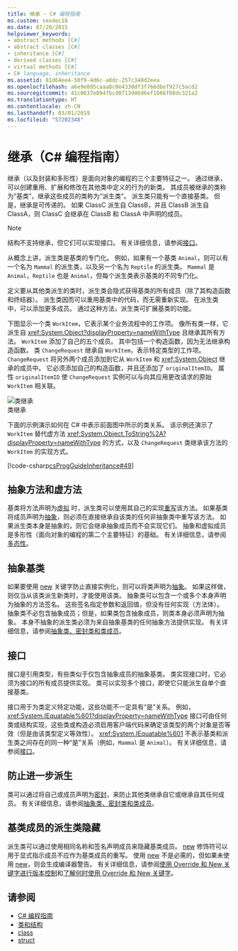 ```yaml
---
title: 继承 - C# 编程指南
ms.custom: seodec18
ms.date: 07/20/2015
helpviewer_keywords:
- abstract methods [C#]
- abstract classes [C#]
- inheritance [C#]
- derived classes [C#]
- virtual methods [C#]
- C# language, inheritance
ms.assetid: 81d64ee4-50f9-4d6c-a8dc-257c348d2eea
ms.openlocfilehash: a6e9e095caaa8c0e4330df3f766dbef927c5acd2
ms.sourcegitcommit: 41c0637e894fbcd0713d46d6ef1866f08dc321a2
ms.translationtype: HT
ms.contentlocale: zh-CN
ms.lasthandoff: 03/01/2019
ms.locfileid: "57202348"
---
```

# <a name="inheritance-c-programming-guide"></a>继承（C# 编程指南）

继承（以及封装和多形性）是面向对象的编程的三个主要特征之一。 通过继承，可以创建重用、扩展和修改在其他类中定义的行为的新类。 其成员被继承的类称为“基类”，继承这些成员的类称为“派生类”。 派生类只能有一个直接基类。 但是，继承是可传递的。 如果 ClassC 派生自 ClassB，并且 ClassB 派生自 ClassA，则 ClassC 会继承在 ClassB 和 ClassA 中声明的成员。  
  
> [!NOTE]
>  结构不支持继承，但它们可以实现接口。 有关详细信息，请参阅[接口](../../../csharp/programming-guide/interfaces/index.md)。  
  
 从概念上讲，派生类是基类的专门化。 例如，如果有一个基类 `Animal`，则可以有一个名为 `Mammal` 的派生类，以及另一个名为 `Reptile` 的派生类。 `Mammal` 是 `Animal`，`Reptile` 也是 `Animal`，但每个派生类表示基类的不同专门化。  
  
 定义要从其他类派生的类时，派生类会隐式获得基类的所有成员（除了其构造函数和终结器）。 派生类因而可以重用基类中的代码，而无需重新实现。 在派生类中，可以添加更多成员。 通过这种方法，派生类可扩展基类的功能。  
  
 下图显示一个类 `WorkItem`，它表示某个业务流程中的工作项。 像所有类一样，它派生自 <xref:System.Object?displayProperty=nameWithType> 且继承其所有方法。 `WorkItem` 添加了自己的五个成员。 其中包括一个构造函数，因为无法继承构造函数。 类 `ChangeRequest` 继承自 `WorkItem`，表示特定类型的工作项。 `ChangeRequest` 将另外两个成员添加到它从 `WorkItem` 和 <xref:System.Object> 继承的成员中。 它必须添加自己的构造函数，并且还添加了 `originalItemID`。 属性 `originalItemID` 使 `ChangeRequest` 实例可以与向其应用更改请求的原始 `WorkItem` 相关联。  
  
 ![类继承](../../../csharp/programming-guide/classes-and-structs/media/class_inheritance.png "Class_Inheritance")  
类继承  
  
 下面的示例演示如何在 C# 中表示前面图中所示的类关系。 该示例还演示了 `WorkItem` 替代虚方法 <xref:System.Object.ToString%2A?displayProperty=nameWithType> 的方式，以及 `ChangeRequest` 类继承该方法的 `WorkItem` 的实现方式。  
  
 [!code-csharp[csProgGuideInheritance#49](~/samples/snippets/csharp/VS_Snippets_VBCSharp/csProgGuideInheritance/CS/Inheritance.cs#49)]  
  
## <a name="abstract-and-virtual-methods"></a>抽象方法和虚方法  
 基类将方法声明为[虚拟](../../../csharp/language-reference/keywords/virtual.md) 时，派生类可以使用其自己的实现[重写](../../../csharp/language-reference/keywords/override.md)该方法。 如果基类将成员声明为[抽象](../../../csharp/language-reference/keywords/abstract.md)，则必须在直接继承自该类的任何非抽象类中重写该方法。 如果派生类本身是抽象的，则它会继承抽象成员而不会实现它们。 抽象和虚拟成员是多形性（面向对象的编程的第二个主要特征）的基础。 有关详细信息，请参阅[多态性](../../../csharp/programming-guide/classes-and-structs/polymorphism.md)。  
  
## <a name="abstract-base-classes"></a>抽象基类  
 如果要使用 [new](../../../csharp/language-reference/keywords/new.md) 关键字防止直接实例化，则可以将类声明为[抽象](../../../csharp/language-reference/keywords/abstract.md)。 如果这样做，则仅当从该类派生新类时，才能使用该类。 抽象类可以包含一个或多个本身声明为抽象的方法签名。 这些签名指定参数和返回值，但没有任何实现（方法体）。 抽象类不必包含抽象成员；但是，如果类包含抽象成员，则类本身必须声明为抽象。 本身不抽象的派生类必须为来自抽象基类的任何抽象方法提供实现。 有关详细信息，请参阅[抽象类、密封类和类成员](../../../csharp/programming-guide/classes-and-structs/abstract-and-sealed-classes-and-class-members.md)。  
  
## <a name="interfaces"></a>接口  
 接口是引用类型，有些类似于仅包含抽象成员的抽象基类。 类实现接口时，它必须为接口的所有成员提供实现。 类可以实现多个接口，即使它只能派生自单个直接基类。  
  
 接口用于为类定义特定功能，这些功能不一定具有“是”关系。 例如，<xref:System.IEquatable%601?displayProperty=nameWithType> 接口可由任何类或结构实现，这些类或构造必须启用客户端代码来确定该类型的两个对象是否等效（但是由该类型定义等效性）。 <xref:System.IEquatable%601> 不表示基类和派生类之间存在的同一种“是”关系（例如，`Mammal` 是 `Animal`）。 有关详细信息，请参阅[接口](../../../csharp/programming-guide/interfaces/index.md)。  
  
## <a name="preventing-further-derivation"></a>防止进一步派生  
 类可以通过将自己或成员声明为[密封](../../../csharp/language-reference/keywords/sealed.md)，来防止其他类继承自它或继承自其任何成员。 有关详细信息，请参阅[抽象类、密封类和类成员](../../../csharp/programming-guide/classes-and-structs/abstract-and-sealed-classes-and-class-members.md)。  
  
## <a name="derived-class-hiding-of-base-class-members"></a>基类成员的派生类隐藏  
 派生类可以通过使用相同名称和签名声明成员来隐藏基类成员。 [new](../../../csharp/language-reference/keywords/new.md) 修饰符可以用于显式指示成员不应作为基类成员的重写。 使用 [new](../../../csharp/language-reference/keywords/new.md) 不是必需的，但如果未使用 [new](../../../csharp/language-reference/keywords/new.md)，则会生成编译器警告。 有关详细信息，请参阅[使用 Override 和 New 关键字进行版本控制](../../../csharp/programming-guide/classes-and-structs/versioning-with-the-override-and-new-keywords.md)和[了解何时使用 Override 和 New 关键字](../../../csharp/programming-guide/classes-and-structs/knowing-when-to-use-override-and-new-keywords.md)。  
  
## <a name="see-also"></a>请参阅

- [C# 编程指南](../../../csharp/programming-guide/index.md)
- [类和结构](../../../csharp/programming-guide/classes-and-structs/index.md)
- [class](../../../csharp/language-reference/keywords/class.md)
- [struct](../../../csharp/language-reference/keywords/struct.md)
